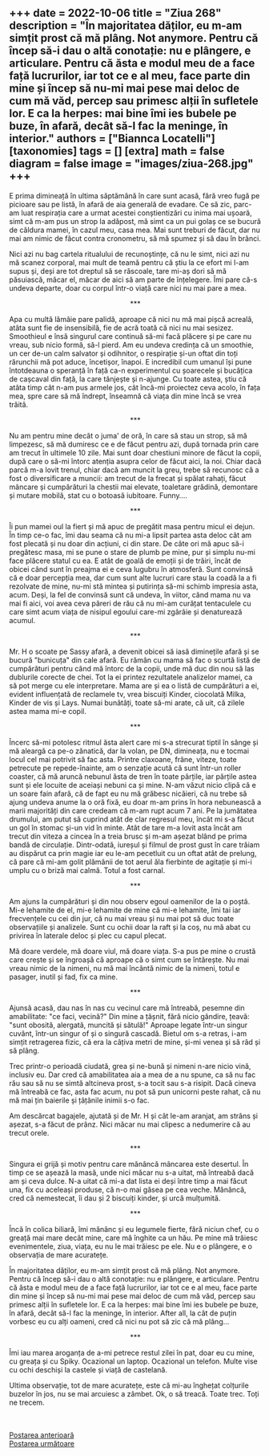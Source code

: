 
+++
date = 2022-10-06
title = "Ziua 268"
description = "În majoritatea dăților, eu m-am simțit prost că mă plâng. Not anymore. Pentru că încep să-i dau o altă conotație: nu e plângere, e articulare. Pentru că ăsta e modul meu de a face față lucrurilor, iar tot ce e al meu, face parte din mine și încep să nu-mi mai pese mai deloc de cum mă văd, percep sau primesc alții în sufletele lor. E ca la herpes: mai bine îmi ies bubele pe buze, în afară, decât să-l fac la meninge, în interior."
authors = ["Biannca Locatelli"]
[taxonomies]
tags = []
[extra]
math = false
diagram = false
image = "images/ziua-268.jpg"
+++
---

E prima dimineață în ultima săptămână în care sunt acasă, fără vreo fugă pe picioare sau pe listă, în afară de aia generală de evadare. Ce să zic, parc-am luat respirația care a urmat acestei conștientizări cu inima mai ușoară, simt că m-am pus un strop la adăpost, mă simt ca un pui golaș ce se bucură de căldura mamei, în cazul meu, casa mea. Mai sunt treburi de făcut, dar nu mai am nimic de făcut contra cronometru, să mă spumez și să dau în brânci.

Nici azi nu bag cartela ritualului de recunoștințe, că nu le simt, nici azi nu mă scanez corporal, mai mult de teamă pentru că știu la ce efort mi l-am supus și, deși are tot dreptul să se răscoale, tare mi-aș dori să mă păsuiască, măcar el, măcar de aici să am parte de înțelegere. Îmi pare că-s undeva departe, doar cu corpul într-o viață care nici nu mai pare a mea.

<p style="text-align: center;">***</p>

Apa cu multă lămâie pare palidă, aproape că nici nu mă mai pișcă acreală, atâta sunt fie de insensibilă, fie de acră toată că nici nu mai sesizez. Smoothieul e însă singurul care continuă să-mi facă plăcere și pe care nu vreau, sub nicio formă, să-l pierd. Am eu undeva credința că un smoothie, un cer de-un calm salvator și odihnitor, o respirație și-un oftat din toți rărunchii mă pot aduce, încetișor, înapoi. E incredibil cum umanul își pune întotdeauna o speranță în față ca-n experimentul cu șoarecele și bucățica de cașcaval din față, la care tânjește și n-ajunge. Cu toate astea, știu că atâta timp cât n-am pus armele jos, cât încă-mi proiectez ceva acolo, în fața mea, spre care să mă îndrept, înseamnă că viața din mine încă se vrea trăită.

<p style="text-align: center;">***</p>

Nu am pentru mine decât o juma' de oră, în care să stau un strop, să mă limpezesc, să mă dumiresc ce e de făcut pentru azi, după tornada prin care am trecut în ultimele 10 zile. Mai sunt doar chestiuni minore de făcut la copii, după care o să-mi întorc atenția asupra celor de făcut aici, la noi. Chiar dacă parcă m-a lovit trenul, chiar dacă am muncit la greu, trebe să recunosc că a fost o diversificare a muncii: am trecut de la frecat și spălat rahați, făcut mâncare și cumpărături la chestii mai elevate, toaletare grădină, demontare și mutare mobilă, stat cu o botoasă iubitoare. Funny….

<p style="text-align: center;">***</p>

Îi pun mamei oul la fiert și mă apuc de pregătit masa pentru micul ei dejun. În timp ce-o fac, îmi dau seama că nu mi-a lipsit partea asta deloc cât am fost plecată și nu doar din acțiuni, ci din stare. De câte ori mă apuc să-i pregătesc masa, mi se pune o stare de plumb pe mine, pur și simplu nu-mi face plăcere statul cu ea. E atât de goală de emoții și de trăiri, încât de obicei când sunt în preajma ei e ceva lugubru în atmosferă. Sunt convinsă că e doar percepția mea, dar cum sunt alte lucruri care stau la coadă la a fi rezolvate de mine, nu-mi stă mintea și putirința să-mi schimb impresia asta, acum. Deși, la fel de convinsă sunt că undeva, în viitor, când mama nu va mai fi aici, voi avea ceva păreri de rău că nu mi-am curățat tentaculele cu care simt acum viața de nisipul egoului care-mi zgârâie și denaturează acumul.

<p style="text-align: center;">***</p>

Mr. H o scoate pe Sassy afară, a devenit obicei să iasă diminețile afară și se bucură "bunicuța" din cale afară. Eu rămân cu mama să fac o scurtă listă de cumpărături pentru când mă întorc de la copii, unde mă duc din nou să las dublurile corecte de chei. Tot la ei printez rezultatele analizelor mamei, ca să pot merge cu ele interpretare. Mama are și ea o listă de cumpărături a ei, evident influențată de reclamele tv, vrea biscuiți Kinder, ciocolată Milka, Kinder de vis și Lays. Numai bunătăți, toate să-mi arate, că uit, că zilele astea mama mi-e copil.

<p style="text-align: center;">***</p>

Încerc să-mi potolesc ritmul ăsta alert care mi s-a strecurat tiptil în sânge și mă aleargă ca pe-o zănatică, dar la volan, pe DN, dimineața, nu e tocmai locul cel mai potrivit să fac asta. Printre claxoane, frâne, viteze, toate petrecute pe repede-înainte, am o senzație acută că sunt într-un roller coaster, că mă aruncă nebunul ăsta de tren în toate părțile, iar părțile astea sunt și ele locuite de aceiași nebuni ca și mine. N-am văzut nicio clipă că e un soare fain afară, că de fapt eu nu mă grăbesc nicăieri, că nu trebe să ajung undeva anume la o oră fixă, eu doar m-am prins în hora nebunească a marii majorități din care credeam că m-am rupt acum 7 ani. Pe la jumătatea drumului, am putut să cuprind atât de clar regresul meu, încât mi s-a făcut un gol în stomac și-un vid în minte. Atât de tare m-a lovit asta încât am trecut din viteza a cincea în a treia brusc și m-am așezat blând pe prima bandă de circulație. Dintr-odată, iureșul și filmul de prost gust în care trăiam au dispărut ca prin magie iar eu le-am pecetluit cu un oftat atât de prelung, că pare că mi-am golit plămânii de tot aerul ăla fierbinte de agitație și mi-i umplu cu o briză mai calmă. Totul a fost carnal.

<p style="text-align: center;">***</p>

Am ajuns la cumpărături și din nou observ egoul oamenilor de la o poștă. Mi-e lehamite de el, mi-e lehamite de mine că mi-e lehamite, îmi tai iar frecvențele cu cei din jur, că nu mai vreau și nu mai pot să duc toate observațiile și analizele. Sunt cu ochii doar la raft și la coș, nu mă abat cu privirea în laterale deloc și plec cu capul plecat.

Mă doare verdele, mă doare viul, mă doare viața. S-a pus pe mine o crustă care crește și se îngroașă că aproape că o simt cum se întărește. Nu mai vreau nimic de la nimeni, nu mă mai încântă nimic de la nimeni, totul e pasager, inutil și fad, fix ca mine.

<p style="text-align: center;">***</p>

Ajunsă acasă, dau nas în nas cu vecinul care mă întreabă, pesemne din amabilitate: "ce faci, vecină?" Din mine a țâșnit, fără nicio gândire, țeavă: "sunt obosită, alergată, muncită și sătulă!" Aproape legate într-un singur cuvânt, într-un singur of și o singură cascadă. Bietul om s-a retras, i-am simțit retragerea fizic, că era la câțiva metri de mine, și-mi venea și să râd și să plâng.

Trec printr-o perioadă ciudată, grea și ne-bună și nimeni n-are nicio vină, inclusiv eu. Dar cred că amabilitatea aia a mea de a nu spune, ca să nu fac rău sau să nu se simtă altcineva prost, s-a tocit sau s-a risipit. Dacă cineva mă întreabă ce fac, asta fac acum, nu pot să pun unicorni peste rahat, că nu mă mai țin baierile și țâțânile inimii s-o fac.

Am descărcat bagajele, ajutată și de Mr. H și cât le-am aranjat, am strâns și așezat, s-a făcut de prânz. Nici măcar nu mai clipesc a nedumerire că au trecut orele.

<p style="text-align: center;">***</p>

Singura ei grijă și motiv pentru care mănâncă mâncarea este desertul. În timp ce se așează la masă, unde nici măcar nu s-a uitat, mă întreabă dacă am și ceva dulce. N-a uitat că mi-a dat lista ei deși între timp a mai făcut una, fix cu aceleași produse, că n-o mai găsea pe cea veche. Mănâncă, cred că nemestecat, îi dau și 2 biscuiți kinder, și urcă mulțumită.

<p style="text-align: center;">***</p>

Încă în colica biliară, îmi mănânc și eu legumele fierte, fără niciun chef, cu o greață mai mare decât mine, care mă înghite ca un hău. Pe mine mă trăiesc evenimentele, ziua, viața, eu nu le mai trăiesc pe ele. Nu e o plângere, e o observația de mare acuratețe.

În majoritatea dăților, eu m-am simțit prost că mă plâng. Not anymore. Pentru că încep să-i dau o altă conotație: nu e plângere, e articulare. Pentru că ăsta e modul meu de a face față lucrurilor, iar tot ce e al meu, face parte din mine și încep să nu-mi mai pese mai deloc de cum mă văd, percep sau primesc alții în sufletele lor. E ca la herpes: mai bine îmi ies bubele pe buze, în afară, decât să-l fac la meninge, în interior. After all, la cât de puțin vorbesc eu cu alți oameni, cred că nici nu pot să zic că mă plâng…

<p style="text-align: center;">***</p>

Îmi iau marea aroganța de a-mi petrece restul zilei în pat, doar eu cu mine, cu greața și cu Spiky. Ocazional un laptop. Ocazional un telefon. Multe vise cu ochi deschiși la castele și viață de castelană.

Ultima observație, tot de mare acuratețe, este că mi-au înghețat colțurile buzelor în jos, nu se mai arcuiesc a zâmbet. Ok, o să treacă. Toate trec. Toți ne trecem.

<br/>

<br/>

<div class="flex justify-between">
  <div>
    <a href="/blog/ziua-267/">Postarea anterioară</a>
  </div>
  <div>
    <a href="/blog/ziua-269/">Postarea următoare</a>
  </div>
</div>
